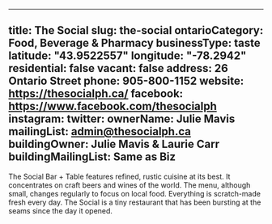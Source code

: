 
---
title: The Social
slug: the-social
ontarioCategory: Food, Beverage & Pharmacy
businessType: taste
latitude: "43.9522557"
longitude: "-78.2942"
residential: false
vacant: false
address: 26 Ontario Street
phone: 905-800-1152
website: https://thesocialph.ca/
facebook: https://www.facebook.com/thesocialph
instagram: 
twitter: 
ownerName: Julie Mavis
mailingList: admin@thesocialph.ca 
buildingOwner: Julie Mavis & Laurie Carr
buildingMailingList: Same as Biz
---
The Social Bar + Table features refined, rustic cuisine at its best. It concentrates on craft beers and wines of the world. The menu, although small, changes regularly to focus on local food. Everything is scratch-made fresh every day. The Social is a tiny restaurant that has been bursting at the seams since the day it opened.


